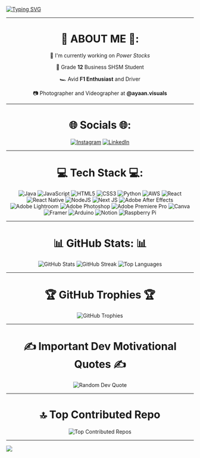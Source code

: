 <a href="https://git.io/typing-svg"><img src="https://readme-typing-svg.demolab.com?font=Oswald&weight=700&size=42&pause=1000&color=73E9F7&center=true&vCenter=true&width=1350&lines=Hi!+I'm+Ayaan+Faisal.+%F0%9F%91%A8%E2%80%8D%F0%9F%92%BB;Welcome+to+my+GitHub.+%F0%9F%93%A3" alt="Typing SVG" /></a>

<hr/>

<div align="center">
  <h1>💫 ABOUT ME 💫:</h1>

🔭 I'm currently working on _Power Stocks_

🏢 Grade **12** Business SHSM Student

🏎 Avid **F1 Enthusiast** and Driver

📷 Photographer and Videographer at **@ayaan.visuals**
</div>

<hr/>

<div align="center">

  <h1>🌐 Socials 🌐:</h1>

[![Instagram](https://img.shields.io/badge/Instagram-%23E4405F.svg?logo=Instagram&logoColor=white)](https://instagram.com/ayaan.visuals) [![LinkedIn](https://img.shields.io/badge/LinkedIn-%230077B5.svg?logo=linkedin&logoColor=white)](https://linkedin.com/in/ayaanfaisal) 
</div>

<hr/>

<div align="center">

 <h1> 💻 Tech Stack 💻:</h1>

![Java](https://img.shields.io/badge/java-%23ED8B00.svg?style=for-the-badge&logo=openjdk&logoColor=white) ![JavaScript](https://img.shields.io/badge/javascript-%23323330.svg?style=for-the-badge&logo=javascript&logoColor=%23F7DF1E) ![HTML5](https://img.shields.io/badge/html5-%23E34F26.svg?style=for-the-badge&logo=html5&logoColor=white) ![CSS3](https://img.shields.io/badge/css3-%231572B6.svg?style=for-the-badge&logo=css3&logoColor=white) ![Python](https://img.shields.io/badge/python-3670A0?style=for-the-badge&logo=python&logoColor=ffdd54) ![AWS](https://img.shields.io/badge/AWS-%23FF9900.svg?style=for-the-badge&logo=amazon-aws&logoColor=white) ![React](https://img.shields.io/badge/react-%2320232a.svg?style=for-the-badge&logo=react&logoColor=%2361DAFB) ![React Native](https://img.shields.io/badge/react_native-%2320232a.svg?style=for-the-badge&logo=react&logoColor=%2361DAFB) ![NodeJS](https://img.shields.io/badge/node.js-6DA55F?style=for-the-badge&logo=node.js&logoColor=white) ![Next JS](https://img.shields.io/badge/Next-black?style=for-the-badge&logo=next.js&logoColor=white) ![Adobe After Effects](https://img.shields.io/badge/Adobe%20After%20Effects-9999FF.svg?style=for-the-badge&logo=Adobe%20After%20Effects&logoColor=white) ![Adobe Lightroom](https://img.shields.io/badge/Adobe%20Lightroom-31A8FF.svg?style=for-the-badge&logo=Adobe%20Lightroom&logoColor=white) ![Adobe Photoshop](https://img.shields.io/badge/adobe%20photoshop-%2331A8FF.svg?style=for-the-badge&logo=adobe%20photoshop&logoColor=white) ![Adobe Premiere Pro](https://img.shields.io/badge/Adobe%20Premiere%20Pro-9999FF.svg?style=for-the-badge&logo=Adobe%20Premiere%20Pro&logoColor=white) ![Canva](https://img.shields.io/badge/Canva-%2300C4CC.svg?style=for-the-badge&logo=Canva&logoColor=white) ![Framer](https://img.shields.io/badge/Framer-black?style=for-the-badge&logo=framer&logoColor=blue) ![Arduino](https://img.shields.io/badge/-Arduino-00979D?style=for-the-badge&logo=Arduino&logoColor=white) ![Notion](https://img.shields.io/badge/Notion-%23000000.svg?style=for-the-badge&logo=notion&logoColor=white) ![Raspberry Pi](https://img.shields.io/badge/-RaspberryPi-C51A4A?style=for-the-badge&logo=Raspberry-Pi)
</div>

<hr/>

<div align="center">

  <h1>📊 GitHub Stats: 📊</h1>
</div>
<p align="center">
  <img src="https://github-readme-stats.vercel.app/api?username=appleayaan&theme=shadow_blue&hide_border=false&include_all_commits=false&count_private=false" alt="GitHub Stats" />
  <img src="https://github-readme-streak-stats.herokuapp.com/?user=appleayaan&theme=shadow_blue&hide_border=false" alt="GitHub Streak" />
  <img src="https://github-readme-stats.vercel.app/api/top-langs/?username=appleayaan&theme=shadow_blue&hide_border=false&include_all_commits=false&count_private=false&layout=compact" alt="Top Languages" />
</p>

<hr/>

<div align="center">

  <h1>🏆 GitHub Trophies 🏆</h1>
</div>
<p align="center">
  <img src="https://github-profile-trophy.vercel.app/?username=appleayaan&theme=algolia&no-frame=false&no-bg=true&margin-w=4" alt="GitHub Trophies" />
</p>

<hr/>
<div align="center">

  <h1>✍️ Important Dev Motivational Quotes ✍️</h1>
</div>
<p align="center">
  <img src="https://quotes-github-readme.vercel.app/api?type=horizontal&theme=tokyonight" alt="Random Dev Quote" />
</p>

<hr/>

<div align="center">

  <h1>🔝 Top Contributed Repo</h1>
</div>
<p align="center">
  <img src="https://github-contributor-stats.vercel.app/api?username=appleayaan&limit=5&theme=panda&combine_all_yearly_contributions=true" alt="Top Contributed Repos" />
</p>

---
[![](https://visitcount.itsvg.in/api?id=appleayaan&icon=0&color=0)](https://visitcount.itsvg.in)

<!-- Proudly created with GPRM ( https://gprm.itsvg.in ) -->
